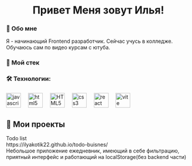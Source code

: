 <div align='center'>
 
  # Привет Меня зовут Илья!
  
</div>

### 💬 Обо мне
Я - начинающий Frontend разработчик. Сейчас учусь в колледже. Обучаюсь сам по видео курсам с ютуба.

###

###
<h3>🔨 Мой стек</h3>

###

###

<h3 align="left">🛠 Технологии:</h3>

###

<div align="left">
  <img src="https://cdn.jsdelivr.net/gh/devicons/devicon/icons/javascript/javascript-original.svg" height="40" alt="javascript logo"  />
  <img width="12" />
  <img src="https://cdn.jsdelivr.net/gh/devicons/devicon/icons/html5/html5-original.svg" height="40" alt="html5 logo"  />
  <img width="12" />
  <img src="https://cdn.jsdelivr.net/gh/devicons/devicon/icons/typescript/typescript-original.svg" alt="HTML5" height="40" >
  <img width="12" />
  <img src="https://cdn.jsdelivr.net/gh/devicons/devicon/icons/css3/css3-original.svg" height="40" alt="css3 logo"  />
  <img width="12" />
  <img src="https://cdn.jsdelivr.net/gh/devicons/devicon/icons/react/react-original.svg" height="40" alt="react logo"  />
  <img width="12" />
  <img src="https://skillicons.dev/icons?i=vite" height="40" alt="vite logo"  />
  <img width="12" />
</div>

## 💼 Мои проекты

<div>Todo list</div>
<div>https://ilyakotik22.github.io/todo-buisnes/</div>
<div>Небольшое приложение ежедневник, имеющий в себе фильтрацию, приятный интерфейс и работающий на localStorage(без backend части)</div>
